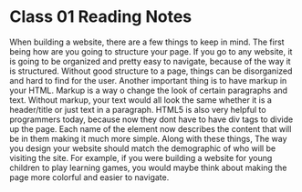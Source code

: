 # Class 01 Reading Notes

When building a website, there are a few things to keep in mind. The first being how are you going to structure your page. If you go to any website, it is going to be organized and pretty easy to navigate, because of the way it is structured. Without good structure to a page, things can be disorganized and hard to find for the user. Another important thing is to have markup in your HTML. Markup is a way o change the look of certain paragraphs and text. Without markup, your text would all look the same whether it is a header/title or just text in a paragraph. HTML5 is also very helpful to programmers today, because now they dont have to have div tags to divide up the page. Each name of the element now describes the content that will be in them making it much more simple. Along with these things, The way you design your website should match the demographic of who will be visiting the site. For example, if you were building a website for young children to play learning games, you would maybe think about making the page more colorful and easier to navigate.
